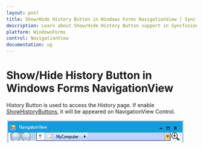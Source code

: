 ```yaml
---
layout: post
title: Show/Hide History Button in Windows Forms NavigationView | Syncfusion
description: Learn about Show/Hide History Button support in Syncfusion Windows Forms NavigationView control and more details.
platform: WindowsForms
control: NavigationView 
documentation: ug
---
```


# Show/Hide History Button in Windows Forms NavigationView

History Button is used to access the History page. If enable [ShowHistoryButtons](https://help.syncfusion.com/cr/windowsforms/Syncfusion.Windows.Forms.Tools.NavigationView.html#Syncfusion_Windows_Forms_Tools_NavigationView_ShowHistoryButtons), it will be appeared on NavigationView Control.

![Show or hide history button](Getting-Started_images/NavigationView6.png)

